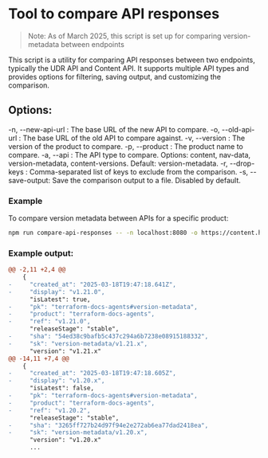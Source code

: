 # Tool to compare API responses

> Note: As of March 2025, this script is set up for comparing version-metadata between endpoints

This script is a utility for comparing API responses between two endpoints, typically the UDR API and Content API. It supports multiple API types and provides options for filtering, saving output, and customizing the comparison.

## Options:

-n, --new-api-url <url>: The base URL of the new API to compare.
-o, --old-api-url <url>: The base URL of the old API to compare against.
-v, --version <version>: The version of the product to compare.
-p, --product <product>: The product name to compare.
-a, --api <api>: The API type to compare. Options: content, nav-data, version-metadata, content-versions. Default: version-metadata.
-r, --drop-keys <keys>: Comma-separated list of keys to exclude from the comparison.
-s, --save-output: Save the comparison output to a file. Disabled by default.

### Example

To compare version metadata between APIs for a specific product:

```bash
npm run compare-api-responses -- -n localhost:8080 -o https://content.hashicorp.com -p terraform-docs-agents
```

### Example output:

```diff
@@ -2,11 +2,4 @@
    {
-     "created_at": "2025-03-18T19:47:18.641Z",
-     "display": "v1.21.0",
      "isLatest": true,
-     "pk": "terraform-docs-agents#version-metadata",
-     "product": "terraform-docs-agents",
-     "ref": "v1.21.0",
      "releaseStage": "stable",
-     "sha": "54ed38c9bafb5c437c294a6b7238e08915188332",
-     "sk": "version-metadata/v1.21.x",
      "version": "v1.21.x"
@@ -14,11 +7,4 @@
    {
-     "created_at": "2025-03-18T19:47:18.605Z",
-     "display": "v1.20.x",
      "isLatest": false,
-     "pk": "terraform-docs-agents#version-metadata",
-     "product": "terraform-docs-agents",
-     "ref": "v1.20.2",
      "releaseStage": "stable",
-     "sha": "3265ff727b24d97f94e2e272ab6ea77dad2418ea",
-     "sk": "version-metadata/v1.20.x",
      "version": "v1.20.x"
      ...
```
